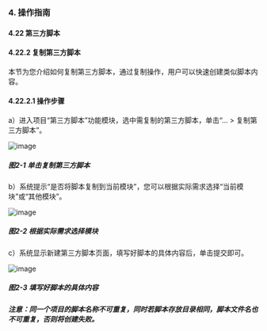 ### 4. 操作指南

#### 4.22 第三方脚本

#### 4.22.2 复制第三方脚本

本节为您介绍如何复制第三方脚本，通过复制操作，用户可以快速创建类似脚本内容。

#### 4.22.2.1 操作步骤

a）进入项目“第三方脚本”功能模块，选中需复制的第三方脚本，单击“... > 复制第三方脚本”。

![image](https://user-images.githubusercontent.com/79617492/199931075-263060ce-31b5-4199-95b3-c9ba9e5dc1bd.png)

##### 图2-1 单击复制第三方脚本

b）系统提示“是否将脚本复制到当前模块”，您可以根据实际需求选择“当前模块”或“其他模块”。

![image](https://user-images.githubusercontent.com/79617492/199931109-26caf9b8-26bd-4340-a450-7a243bd76a0d.png)

##### 图2-2 根据实际需求选择模块

c）系统显示新建第三方脚本页面，填写好脚本的具体内容后，单击提交即可。

![image](https://user-images.githubusercontent.com/79617492/199931124-c360de91-f8e8-489c-80a7-a4ba7100684c.png)

##### 图2-3 填写好脚本的具体内容

##### 注意：同一个项目的脚本名称不可重复，同时若脚本存放目录相同，脚本文件名也不可重复，否则将创建失败。
